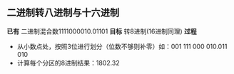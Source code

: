 ## 二进制转八进制与十六进制

**已有**
二进制混合数1111000010.01101
**目标**
转8进制(16进制同理)
**过程**
- 从小数点处，按照3位进行划分（位数不够则补零）如：001 111 000 010.011 010
- 计算每个分区的8进制结果：1802.32